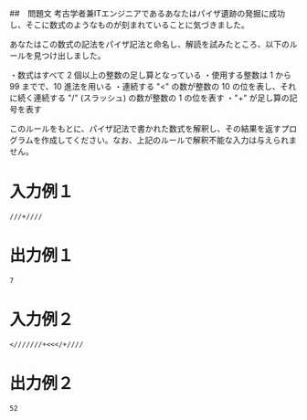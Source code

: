 ##　問題文
考古学者兼ITエンジニアであるあなたはパイザ遺跡の発掘に成功し、そこに数式のようなものが刻まれていることに気づきました。

あなたはこの数式の記法をパイザ記法と命名し、解読を試みたところ、以下のルールを見つけ出しました。

・数式はすべて 2 個以上の整数の足し算となっている
・使用する整数は 1 から 99 までで、10 進法を用いる
・連続する "<" の数が整数の 10 の位を表し、それに続く連続する "/" (スラッシュ) の数が整数の 1 の位を表す
・"+" が足し算の記号を表す


このルールをもとに、パイザ記法で書かれた数式を解釈し、その結果を返すプログラムを作成してください。なお、上記のルールで解釈不能な入力は与えられません。

# 入力例１
```
///+////
```
# 出力例１
```
7
```
# 入力例２
```
<///////+<<</+////
```
# 出力例２
```
52
```